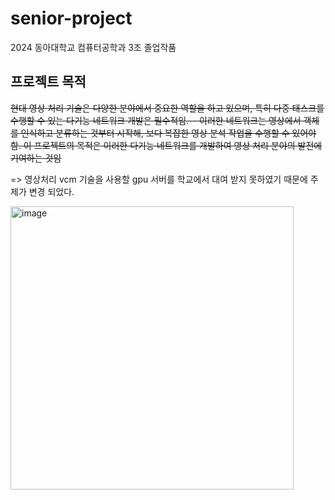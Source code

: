 # senior-project
2024 동아대학교 컴퓨터공학과 3조 졸업작품

## 프로젝트 목적
~~현대 영상 처리 기술은 다양한 분야에서 중요한 역할을 하고 있으며, 특히 다중 태스크를 수행할 수 있는 다기능 네트워크 개발은 필수적임.--
 이러한 네트워크는 영상에서 객체를 인식하고 분류하는 것부터 시작해, 보다 복잡한 영상 분석 작업을 수행할 수 있어야 함. 
이 프로젝트의 목적은 이러한 다기능 네트워크를 개발하여 영상 처리 분야의 발전에 기여하는 것임~~

=> 영상처리 vcm 기술을 사용할 gpu 서버를 학교에서 대여 받지 못하였기 때문에 주제가 변경 되었다. 

<img width="453" alt="image" src="https://github.com/indextrown/senior-project/assets/69367698/437a736d-bf3c-4418-923e-02dcfaa0824f">
